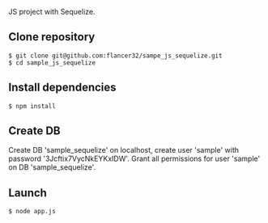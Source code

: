 JS project with Sequelize.

## Clone repository

    $ git clone git@github.com:flancer32/sampe_js_sequelize.git
    $ cd sample_js_sequelize


## Install dependencies

    $ npm install

## Create DB

Create DB 'sample_sequelize' on localhost, create user 'sample' with password '3Jcftix7VycNkEYKxIDW'. 
Grant all permissions for user 'sample' on DB 'sample_sequelize'.

## Launch

    $ node app.js